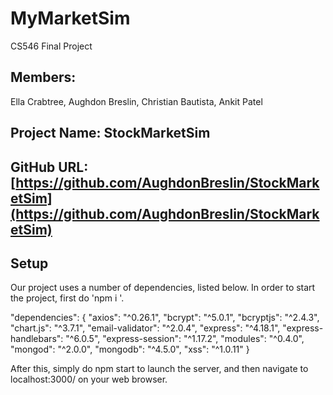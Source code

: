 # MyMarketSim
CS546 Final Project
## Members:

Ella Crabtree, Aughdon Breslin, Christian Bautista, Ankit Patel


## Project Name: StockMarketSim

## GitHub URL: [https://github.com/AughdonBreslin/StockMarketSim](https://github.com/AughdonBreslin/StockMarketSim)

## Setup
Our project uses a number of dependencies, listed below. In order to start the project, first do 'npm i <package>'.

"dependencies": {
    "axios": "^0.26.1",
    "bcrypt": "^5.0.1",
    "bcryptjs": "^2.4.3",
    "chart.js": "^3.7.1",
    "email-validator": "^2.0.4",
    "express": "^4.18.1",
    "express-handlebars": "^6.0.5",
    "express-session": "^1.17.2",
    "modules": "^0.4.0",
    "mongod": "^2.0.0",
    "mongodb": "^4.5.0",
    "xss": "^1.0.11"
}

After this, simply do npm start to launch the server, and then navigate to localhost:3000/ on your web browser.
